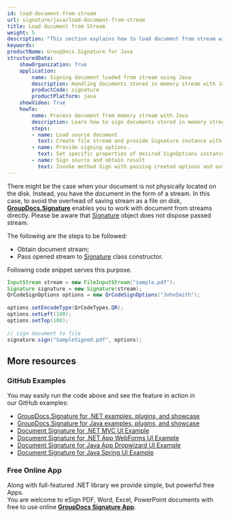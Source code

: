 ```yaml
---
id: load-document-from-stream
url: signature/java/load-document-from-stream
title: Load document from Stream
weight: 5
description: "This section explains how to load document from stream with GroupDocs.Signature API."
keywords: 
productName: GroupDocs.Signature for Java
structuredData:
    showOrganization: True
    application:    
        name: Signing document loaded from stream using Java    
        description: Handling documents stored in memory stream with Java language by GroupDocs.Signature for Java APIs
        productCode: signature
        productPlatform: java 
    showVideo: True
    howTo:
        name: Process document from memory stream with Java 
        description: Learn how to sign documents stored in memory stream with Java
        steps:
        - name: Load source document
          text: Create file stream and provide Signature instance with it as a constructor parameter. 
        - name: Provide signing options. 
          text: Set specific properties of desired SignOptions instance.
        - name: Sign source and obtain result 
          text: Invoke method Sign with passing created options and output file data. You can save signed file using file path or stream.
---
```

There might be the case when your document is not physically located on the disk. Instead, you have the document in the form of a stream. In this case, to avoid the overhead of saving stream as a file on disk, [**GroupDocs.Signature**](https://products.groupdocs.com/signature/java) enables you to work with document from streams directly. Please be aware that [Signature](https://reference.groupdocs.com/java/signature/com.groupdocs.signature/Signature) object does not dispose passed stream.

The following are the steps to be followed:

*   Obtain document stream; 
*   Pass opened stream to [Signature](https://reference.groupdocs.com/java/signature/com.groupdocs.signature/Signature) class constructor.

Following code snippet serves this purpose.

```java
InputStream stream = new FileInputStream("sample.pdf");
Signature signature = new Signature(stream);
QrCodeSignOptions options = new QrCodeSignOptions("JohnSmith");
 
options.setEncodeType(QrCodeTypes.QR);
options.setLeft(100);
options.setTop(100);           
 
// sign document to file
signature.sign("SampleSigned.pdf", options);
```

## More resources

### GitHub Examples 

You may easily run the code above and see the feature in action in our GitHub examples:

*   [GroupDocs.Signature for .NET examples, plugins, and showcase](https://github.com/groupdocs-signature/GroupDocs.Signature-for-.NET)    
*   [GroupDocs.Signature for Java examples, plugins, and showcase](https://github.com/groupdocs-signature/GroupDocs.Signature-for-Java)    
*   [Document Signature for .NET MVC UI Example](https://github.com/groupdocs-signature/GroupDocs.Signature-for-.NET-MVC)    
*   [Document Signature for .NET App WebForms UI Example](https://github.com/groupdocs-signature/GroupDocs.Signature-for-.NET-WebForms)    
*   [Document Signature for Java App Dropwizard UI Example](https://github.com/groupdocs-signature/GroupDocs.Signature-for-Java-Dropwizard)   
*   [Document Signature for Java Spring UI Example](https://github.com/groupdocs-signature/GroupDocs.Signature-for-Java-Spring)
    

### Free Online App 

Along with full-featured .NET library we provide simple, but powerful free Apps.  
You are welcome to eSign PDF, Word, Excel, PowerPoint documents with free to use online **[GroupDocs Signature App](https://products.groupdocs.app/signature)**.
